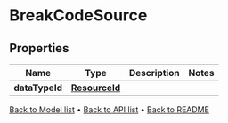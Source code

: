 

# BreakCodeSource


## Properties

| Name | Type | Description | Notes |
|------------ | ------------- | ------------- | -------------|
|**dataTypeId** | [**ResourceId**](ResourceId.md) |  |  |



[Back to Model list](../README.md#documentation-for-models) &#8226; [Back to API list](../README.md#documentation-for-api-endpoints) &#8226; [Back to README](../README.md)


